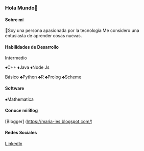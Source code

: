 ### Hola Mundo👋

<!--
**maryrivm300197/maryrivm300197** is a ✨ _special_ ✨ repository because its `README.md` (this file) appears on your GitHub profile.

Here are some ideas to get you started:

- 🔭 I’m currently working on ...
- 🌱 I’m currently learning ...
- 👯 I’m looking to collaborate on ...
- 🤔 I’m looking for help with ...
- 💬 Ask me about ...
- 📫 How to reach me: ...
- 😄 Pronouns: ...
- ⚡ Fun fact: ...
-->
#### Sobre mí

🌱Soy una persona apasionada por la tecnología 
Me considero una entusiasta de aprender cosas nuevas.

#### Habilidades de Desarrollo 

Intermedio 

♦️C++
♦️Java
♦️Node Js

Básico 
♣️Python
♣️R
♣️Prolog
♣️Scheme


#### Software
♠️Mathematica

#### Conoce mi Blog
[Blogger] (https://maria-ies.blogspot.com/)


#### Redes Sociales 

[LinkedIn](https://www.linkedin.com/in/maría-j-rivera-m-426433114)
